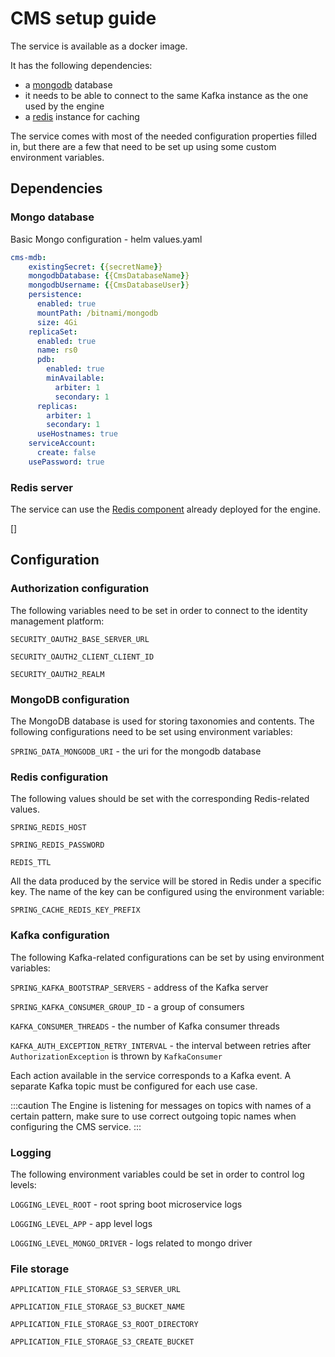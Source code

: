 # CMS setup guide

The service is available as a docker image.

It has the following dependencies:

* a [mongodb](https://www.mongodb.com/2) database
* it needs to be able to connect to the same Kafka instance as the one used by the engine
* a [redis](https://redis.io/) instance for caching

The service comes with most of the needed configuration properties filled in, but there are a few that need to be set up using some custom environment variables.

## Dependencies <a href="#2939ce6e-c291-40c2-b3d6-1e789b1617d7" id="2939ce6e-c291-40c2-b3d6-1e789b1617d7"></a>

### **Mongo database**

Basic Mongo configuration - helm values.yaml

```yaml
cms-mdb:
    existingSecret: {{secretName}}
    mongodbDatabase: {{CmsDatabaseName}}
    mongodbUsername: {{CmsDatabaseUser}}
    persistence:
      enabled: true
      mountPath: /bitnami/mongodb
      size: 4Gi
    replicaSet:
      enabled: true
      name: rs0
      pdb:
        enabled: true
        minAvailable:
          arbiter: 1
          secondary: 1
      replicas:
        arbiter: 1
        secondary: 1
      useHostnames: true
    serviceAccount:
      create: false
    usePassword: true
```


### **Redis server** 

The service can use the [Redis component](../../../platform-overview/frameworks-and-standards/event-driven-architecture-frameworks/intro-to-redis.md) already deployed for the engine.

[]

## Configuration 

### Authorization configuration

The following variables need to be set in order to connect to the identity management platform:

`SECURITY_OAUTH2_BASE_SERVER_URL`

`SECURITY_OAUTH2_CLIENT_CLIENT_ID`

`SECURITY_OAUTH2_REALM`

### MongoDB configuration

The MongoDB database is used for storing taxonomies and contents. The following configurations need to be set using environment variables:

`SPRING_DATA_MONGODB_URI` - the uri for the mongodb database

### Redis configuration

The following values should be set with the corresponding Redis-related values.&#x20;

`SPRING_REDIS_HOST`

`SPRING_REDIS_PASSWORD`

`REDIS_TTL`

All the data produced by the service will be stored in Redis under a specific key. The name of the key can be configured using the environment variable:

`SPRING_CACHE_REDIS_KEY_PREFIX`

### **Kafka configuration** <a href="#63673403-7b21-440b-a173-211fd5c9a86e" id="63673403-7b21-440b-a173-211fd5c9a86e"></a>

The following Kafka-related configurations can be set by using environment variables:

`SPRING_KAFKA_BOOTSTRAP_SERVERS` - address of the Kafka server

`SPRING_KAFKA_CONSUMER_GROUP_ID` - a group of consumers

`KAFKA_CONSUMER_THREADS` - the number of Kafka consumer threads

`KAFKA_AUTH_EXCEPTION_RETRY_INTERVAL` - the interval between retries after `AuthorizationException` is thrown by `KafkaConsumer`

Each action available in the service corresponds to a Kafka event. A separate Kafka topic must be configured for each use case.

:::caution
The Engine is listening for messages on topics with names of a certain pattern, make sure to use correct outgoing topic names when configuring the CMS service.
:::

### Logging

The following environment variables could be set in order to control log levels:

`LOGGING_LEVEL_ROOT` - root spring boot microservice logs

`LOGGING_LEVEL_APP` - app level logs

`LOGGING_LEVEL_MONGO_DRIVER` - logs related to mongo driver

### File storage

`APPLICATION_FILE_STORAGE_S3_SERVER_URL`

`APPLICATION_FILE_STORAGE_S3_BUCKET_NAME` 

`APPLICATION_FILE_STORAGE_S3_ROOT_DIRECTORY`

`APPLICATION_FILE_STORAGE_S3_CREATE_BUCKET` 